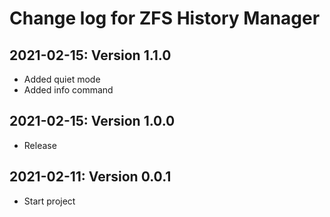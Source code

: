 # Change log for ZFS History Manager

## 2021-02-15: Version 1.1.0

- Added quiet mode
- Added info command


## 2021-02-15: Version 1.0.0

- Release

## 2021-02-11: Version 0.0.1

- Start project

